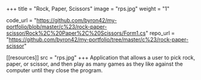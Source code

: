 +++
title = "Rock, Paper, Scissors"
image = "rps.jpg"
weight = "1"

code_url = "https://github.com/byron42/my-portfolio/blob/master/c%23/rock-paper-scissor/Rock%2C%20Paper%2C%20Scissors/Form1.cs"
repo_url = "https://github.com/byron42/my-portfolio/tree/master/c%23/rock-paper-scissor"

[[resources]]
src = "rps.jpg"
+++
Application that allows a user to pick rock, paper, or scissor, and then play as many games as they like against the computer until they close the program.